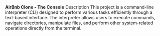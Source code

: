 **AirBnb Clone - The Console**
Description
This project is a command-line interpreter (CLI) designed to perform various tasks efficiently through a text-based interface. The interpreter allows users to execute commands, navigate directories, manipulate files, and perform other system-related operations directly from the terminal.
